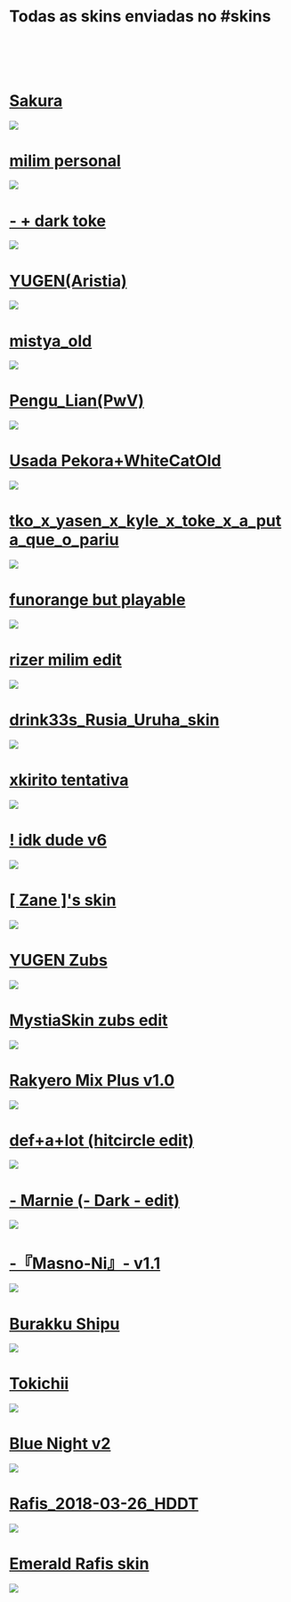 # Todas as skins enviadas no #skins

# []()
![]()

# []()
![]()

# [Sakura](https://www.dropbox.com/s/pxa6uin5warw0p9/Sakura.osk?dl=0)
![](https://i.imgur.com/vdLJnNe.png)

# [milim personal](https://www.dropbox.com/s/z26k6qep4m5mhfs/milim%20personal.osk?dl=0)
![](https://i.imgur.com/tK74O8t.png)

# [- + dark toke](https://www.dropbox.com/s/4p4aqvrg47p9gdi/-%20%2B%20dark%20toke.osk?dl=0)
![](https://i.imgur.com/JdJwUzK.png)

# [YUGEN(Aristia)](https://www.dropbox.com/s/il1ipp6tyaogf87/YUGEN%28Aristia%29.osk?dl=0)
![](https://i.imgur.com/JbSLQAn.png)

# [mistya_old](https://www.dropbox.com/s/n6mbtcakm2delu3/mistya_old.osk?dl=0)
![](https://i.imgur.com/dzCXIR6.png)

# [Pengu_Lian(PwV)](https://drive.google.com/u/0/uc?id=1JafSfTPSnMlOujRjm1oyZiP9XWMgMN0X&export=download)
![](https://i.imgur.com/4osQGcy.png)

# [Usada Pekora+WhiteCatOld](https://drive.google.com/file/d/1JafSfTPSnMlOujRjm1oyZiP9XWMgMN0X/view?usp=sharing)
![](https://i.imgur.com/6Abyu0H.png)

# [tko_x_yasen_x_kyle_x_toke_x_a_puta_que_o_pariu](https://www.dropbox.com/s/gao4tad9ayonmte/tko_x_yasen_x_kyle_x_toke_x_a_puta_que_o_pariu.osk?dl=0)
![](https://i.imgur.com/bx2UZLr.png)

# [funorange but playable](https://www.dropbox.com/s/y5mxvfczfomi9oc/dracula.osk?dl=0)
![](https://i.imgur.com/XRC4pbS.png)

# [rizer milim edit](https://www.dropbox.com/s/e4n7lctn43eywu4/rizer_milim_edit.osk?dl=0)
![](https://i.imgur.com/xeuUlUd.png)

# [drink33s_Rusia_Uruha_skin](https://www.dropbox.com/s/5ky5jt87mjuaez5/drink33s_Rusia_Uruha_skin.osk?dl=0)
![](https://i.imgur.com/yjgJBgl.png)

# [xkirito tentativa](https://www.dropbox.com/s/x3afmu3uglpihqw/xkirito%20tentativa.osk?dl=0)
![](https://i.imgur.com/3w4WZ9D.png)

# [! idk dude v6](https://www.dropbox.com/s/ga3hnkqsaoo6vl7/%21%20idk%20dude%20v6.osk?dl=0)
![](https://i.imgur.com/jHEtXpB.png)

# [[ Zane ]'s skin](https://www.dropbox.com/s/tfy3kgafor22k6k/%5B%20Zane%20%5D%27s%20skin.osk?dl=0)
![](https://i.imgur.com/WN06WLZ.png)

# [YUGEN Zubs](https://www.dropbox.com/s/vlhm69g4oe60sal/YUGEN%20zubs.osk?dl=0)
![](https://i.imgur.com/97ciHKX.png)

# [MystiaSkin zubs edit](https://www.dropbox.com/s/j2b2b5zb3ez7bne/MystiaSkin%20zubs%20edit.osk?dl=0)
![](https://i.imgur.com/deF5Itb.png)

# [Rakyero Mix Plus v1.0](https://www.dropbox.com/s/yne5z5behpa1m3w/Rakyero%20Mix%20Plus%20v1.0.osk?dl=0)
![](https://i.imgur.com/k427lnW.png)

# [def+a+lot (hitcircle edit)](https://www.dropbox.com/s/s7evyejlqrtp87z/def%2Ba%2Blot%20%28hitcircle%20edit%29.osk?dl=0)
![](https://i.imgur.com/jWUUFXs.png)

# [- Marnie (- Dark - edit)](https://www.dropbox.com/s/5nt9u15satyqs6t/-%20Marnie%20%28-%20Dark%20-%20edit%29.osk?dl=0)
![](https://i.imgur.com/nruWpQO.png)

# [-『Masno-Ni』- v1.1](https://www.dropbox.com/s/d2lfvi6glbfskl6/-%E3%80%8EMasno-Ni%E3%80%8F-%20v1.1.osk?dl=0)
![](https://i.imgur.com/ICfV9R6.png)

# [Burakku Shipu](https://www.dropbox.com/s/cx3dk02n2zhxo99/Burakku%20Shipu.osk?dl=0)
![](https://i.imgur.com/COnKtdw.png)

# [Tokichii](https://www.dropbox.com/s/wbcn5aph5it0azx/Tokichii.osk?dl=0)
![](https://i.imgur.com/NZZHRPb.png)

# [Blue Night v2](https://www.dropbox.com/s/rppiry1i6f0seme/Blue%20Night%20v2.osk?dl=0)
![](https://i.imgur.com/7maosIb.png)

# [Rafis_2018-03-26_HDDT](https://www.dropbox.com/s/gorhb5zrrdyxf65/-%20%23%20Rafis%20%5B1.0001%5D%20%28HDDT%29.osk?dl=0)
![](https://i.imgur.com/SEBxqFS.png)

# [Emerald Rafis skin](https://www.dropbox.com/s/sj3y6ujfafvtgh9/Emerald%20rafis%20skin.osk?dl=0)
![](https://i.imgur.com/QOeFGqf.png)
